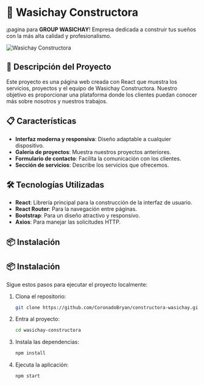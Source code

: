 # 🏡 Wasichay Constructora

¡pagina  para **GROUP WASICHAY**!  Empresa dedicada a construir tus sueños con la más alta calidad y profesionalismo.

![Wasichay Constructora](https://i.ibb.co/yWQ3McH/Captura-de-pantalla-2024-07-27-112513.png) <!-- Reemplaza esto con la URL de tu imagen -->

## 🚀 Descripción del Proyecto

Este proyecto es una página web creada con React que muestra los servicios, proyectos y el equipo de Wasichay Constructora. Nuestro objetivo es proporcionar una plataforma donde los clientes puedan conocer más sobre nosotros y nuestros trabajos.

## 📋 Características

- **Interfaz moderna y responsiva**: Diseño adaptable a cualquier dispositivo.
- **Galería de proyectos**: Muestra nuestros proyectos anteriores.
- **Formulario de contacto**: Facilita la comunicación con los clientes.
- **Sección de servicios**: Describe los servicios que ofrecemos.

## 🛠️ Tecnologías Utilizadas

- **React**: Librería principal para la construcción de la interfaz de usuario.
- **React Router**: Para la navegación entre páginas.
- **Bootstrap**: Para un diseño atractivo y responsivo.
- **Axios**: Para manejar las solicitudes HTTP.

## 📦 Instalación



## 📦 Instalación

Sigue estos pasos para ejecutar el proyecto localmente:

1. Clona el repositorio:
   ```bash
   git clone https://github.com/CoronadoBryan/constructora-wasichay.git
   ```
2. Entra al proyecto:
   ```bash
   cd wasichay-constructora
   ```
3. Instala las dependencias:
   ```bash
   npm install
   ```
4. Ejecuta la aplicación:
   ```bash
   npm start
   ```



   
